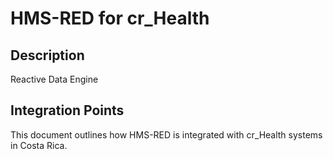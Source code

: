 # HMS-RED for cr_Health

## Description

Reactive Data Engine

## Integration Points

This document outlines how HMS-RED is integrated with cr_Health systems in Costa Rica.
